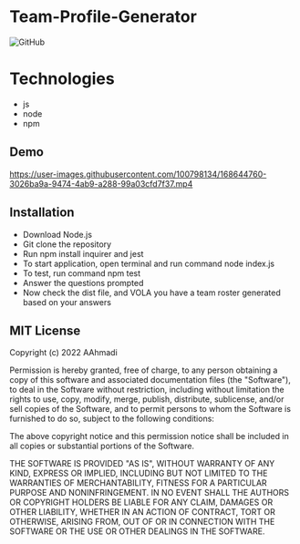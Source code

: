 # Team-Profile-Generator
![GitHub](https://img.shields.io/github/license/Abstrack5/Team-Profile-Generator?style=plastic)

# Technologies
* js
* node
* npm

## Demo
https://user-images.githubusercontent.com/100798134/168644760-3026ba9a-9474-4ab9-a288-99a03cfd7f37.mp4

## Installation
- Download Node.js
- Git clone the repository
- Run npm install inquirer and jest
- To start application, open terminal and run command node index.js
- To test, run command npm test
- Answer the questions prompted
- Now check the dist file, and VOLA you have a team roster generated based on your answers

## MIT License
Copyright (c) 2022 AAhmadi

Permission is hereby granted, free of charge, to any person obtaining a copy
of this software and associated documentation files (the "Software"), to deal
in the Software without restriction, including without limitation the rights
to use, copy, modify, merge, publish, distribute, sublicense, and/or sell
copies of the Software, and to permit persons to whom the Software is
furnished to do so, subject to the following conditions:

The above copyright notice and this permission notice shall be included in all
copies or substantial portions of the Software.

THE SOFTWARE IS PROVIDED "AS IS", WITHOUT WARRANTY OF ANY KIND, EXPRESS OR
IMPLIED, INCLUDING BUT NOT LIMITED TO THE WARRANTIES OF MERCHANTABILITY,
FITNESS FOR A PARTICULAR PURPOSE AND NONINFRINGEMENT. IN NO EVENT SHALL THE
AUTHORS OR COPYRIGHT HOLDERS BE LIABLE FOR ANY CLAIM, DAMAGES OR OTHER
LIABILITY, WHETHER IN AN ACTION OF CONTRACT, TORT OR OTHERWISE, ARISING FROM,
OUT OF OR IN CONNECTION WITH THE SOFTWARE OR THE USE OR OTHER DEALINGS IN THE
SOFTWARE.


